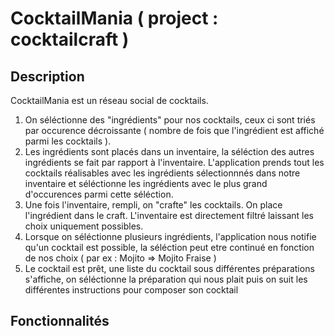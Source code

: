 # CocktailMania ( project : cocktailcraft )

## Description

CocktailMania est un réseau social de cocktails.

1. On séléctionne des "ingrédients" pour nos cocktails, ceux ci sont triés par occurence décroissante ( nombre de fois que l'ingrédient est affiché parmi les cocktails ).
2. Les ingrédients sont placés dans un inventaire, la séléction des autres ingrédients se fait par rapport à l'inventaire. L'application prends tout les cocktails réalisables avec les ingrédients sélectionnnés dans notre inventaire et séléctionne les ingrédients avec le plus grand d'occurences parmi cette séléction.
3. Une fois l'inventaire, rempli, on "crafte" les cocktails. On place l'ingrédient dans le craft. L'inventaire est directement filtré laissant les choix uniquement possibles.
4. Lorsque on séléctionne plusieurs ingrédients, l'application nous notifie qu'un cocktail est possible, la séléction peut etre continué en fonction de nos choix ( par ex : Mojito => Mojito Fraise )
5. Le cocktail est prêt, une liste du cocktail sous différentes préparations s'affiche, on séléctionne la préparation qui nous plait puis on suit les différentes instructions pour composer son cocktail

## Fonctionnalités

